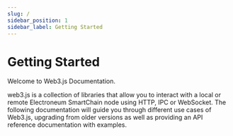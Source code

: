 ```yaml
---
slug: /
sidebar_position: 1
sidebar_label: Getting Started
---
```


# Getting Started

Welcome to Web3.js Documentation.

web3.js is a collection of libraries that allow you to interact with a local or remote Electroneum SmartChain node using HTTP, IPC or WebSocket.
The following documentation will guide you through different use cases of Web3.js, upgrading from older versions as well as providing an API reference documentation with examples.
